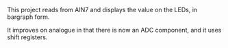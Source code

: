 This project reads from AIN7 and displays the value on the LEDs, in bargraph form.

It improves on analogue in that there is now an ADC component, and it uses
shift registers.

